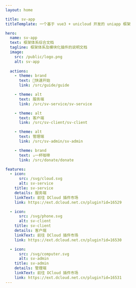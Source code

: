 ```yaml
---
layout: home

title: sv-app
titleTemplate: 一个基于 vue3 + unicloud 开发的 uniapp 框架

hero:
  name: sv-app
  text: 框架体系综合文档
  tagline: 框架体系及模块化插件的说明文档
  image:
    src: /public/logo.png
    alt: sv-app
    
  actions:
    - theme: brand
      text: 🚀快速开始
      link: /src/guide/guide

    - theme: alt
      text: 服务端
      link: /src/sv-service/sv-service

    - theme: alt
      text: 客户端
      link: /src/sv-client/sv-client

    - theme: alt
      text: 管理端
      link: /src/sv-admin/sv-admin

    - theme: brand
      text: ☕一杯咖啡
      link: /src/donate/donate

features:
  - icon: 
      src: /svg/cloud.svg
      alt: sv-service
    title: sv-service
    details: 服务端
    linkText: 前往 DCloud 插件市场
    link: https://ext.dcloud.net.cn/plugin?id=16529

  - icon:
      src: /svg/phone.svg
      alt: sv-client
    title: sv-client
    details: 客户端
    linkText: 前往 DCloud 插件市场
    link: https://ext.dcloud.net.cn/plugin?id=16530

  - icon: 
      src: /svg/computer.svg
      alt: sv-admin
    title: sv-admin
    details: 管理端
    linkText: 前往 DCloud 插件市场
    link: https://ext.dcloud.net.cn/plugin?id=16531
---
```

